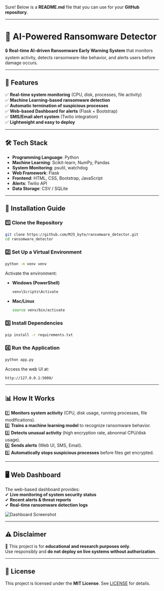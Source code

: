 Sure! Below is a **README.md** file that you can use for your **GitHub repository**.  

---

# **🚨 AI-Powered Ransomware Detector**  
🔒 **Real-time AI-driven Ransomware Early Warning System** that monitors system activity, detects ransomware-like behavior, and alerts users before damage occurs.

---

## **📌 Features**  
✅ **Real-time system monitoring** (CPU, disk, processes, file activity)  
✅ **Machine Learning-based ransomware detection**  
✅ **Automatic termination of suspicious processes**  
✅ **Web-based Dashboard for alerts** (Flask + Bootstrap)  
✅ **SMS/Email alert system** (Twilio integration)  
✅ **Lightweight and easy to deploy**  

---

## **🛠️ Tech Stack**  
- **Programming Language**: Python  
- **Machine Learning**: Scikit-learn, NumPy, Pandas  
- **System Monitoring**: psutil, watchdog  
- **Web Framework**: Flask  
- **Frontend**: HTML, CSS, Bootstrap, JavaScript  
- **Alerts**: Twilio API  
- **Data Storage**: CSV / SQLite  

---

## **🚀 Installation Guide**  
### **1️⃣ Clone the Repository**  
```bash
git clone https://github.com/MJ5_byte/ransomware_detector.git
cd ransomware_detector
```

### **2️⃣ Set Up a Virtual Environment**  
```bash
python -m venv venv
```
Activate the environment:  
- **Windows (PowerShell)**  
  ```powershell
  venv\Scripts\Activate
  ```
- **Mac/Linux**  
  ```bash
  source venv/bin/activate
  ```

### **3️⃣ Install Dependencies**  
```bash
pip install -r requirements.txt
```

### **4️⃣ Run the Application**  
```bash
python app.py
```
Access the web UI at:  
```
http://127.0.0.1:5000/
```

---

## **📊 How It Works**
1️⃣ **Monitors system activity** (CPU, disk usage, running processes, file modifications).  
2️⃣ **Trains a machine learning model** to recognize ransomware behavior.  
3️⃣ **Detects unusual activity** (high encryption rate, abnormal CPU/disk usage).  
4️⃣ **Sends alerts** (Web UI, SMS, Email).  
5️⃣ **Automatically stops suspicious processes** before files get encrypted.  

---

## **🖥️ Web Dashboard**  
The web-based dashboard provides:  
✔ **Live monitoring of system security status**  
✔ **Recent alerts & threat reports**  
✔ **Real-time ransomware detection logs**  

![Dashboard Screenshot](assets/dashboard.png)  

---

## **⚠️ Disclaimer**  
🚨 This project is for **educational and research purposes only**.  
Use responsibly and **do not deploy on live systems without authorization**.

---

## **📜 License**  
This project is licensed under the **MIT License**. See [LICENSE](LICENSE) for details.

